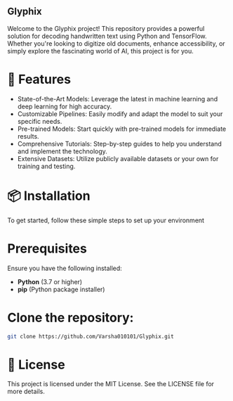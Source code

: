 ## Glyphix
Welcome to the Glyphix project! This repository provides a powerful solution for decoding handwritten text using Python and TensorFlow. Whether you're looking to digitize old documents, enhance accessibility, or simply explore the fascinating world of AI, this project is for you.


# 🚀 Features
- State-of-the-Art Models: Leverage the latest in machine learning and deep learning for high accuracy.
- Customizable Pipelines: Easily modify and adapt the model to suit your specific needs.
- Pre-trained Models: Start quickly with pre-trained models for immediate results.
- Comprehensive Tutorials: Step-by-step guides to help you understand and implement the technology.
- Extensive Datasets: Utilize publicly available datasets or your own for training and testing.

  
# 📦 Installation
To get started, follow these simple steps to set up your environment 

# Prerequisites

Ensure you have the following installed:

- **Python** (3.7 or higher)
- **pip** (Python package installer)


# Clone the repository:

```bash
git clone https://github.com/Varsha010101/Glyphix.git
```

# 📄 License
This project is licensed under the MIT License. See the LICENSE file for more details.

